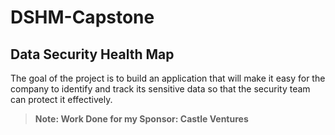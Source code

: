 # DSHM-Capstone
## Data Security Health Map

The goal of the project is to build an application that will make it easy for the company to identify and track its sensitive data so that the security team can protect it effectively.


> <b>Note:
> Work Done for my Sponsor: Castle Ventures
